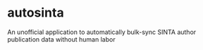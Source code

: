 # autosinta
An unofficial application to automatically bulk-sync SINTA author publication data without human labor
